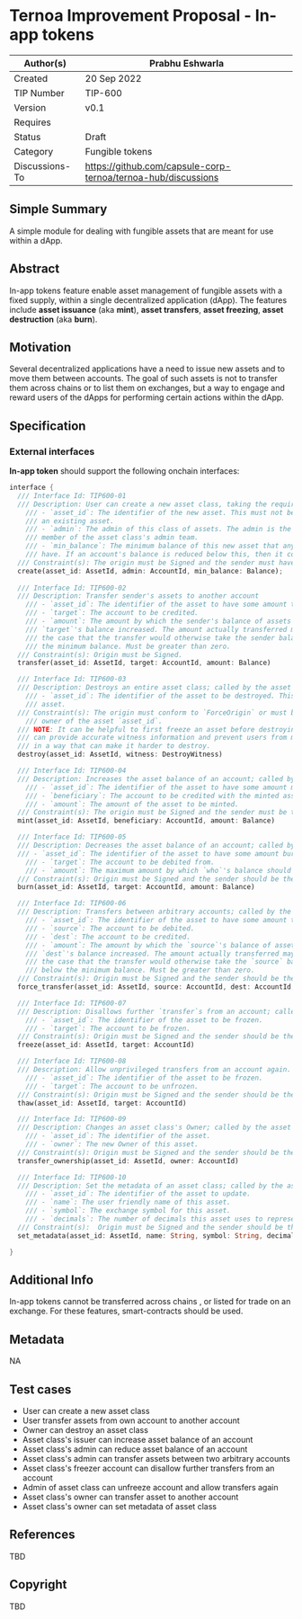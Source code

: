 # Ternoa Improvement Proposal - __In-app tokens__

| Author(s)      | Prabhu Eshwarla |
| ----------- | ----------- |
| Created   | 20 Sep 2022       |
| TIP Number   | TIP-600       |
| Version   | v0.1       |
| Requires   |       |
| Status | Draft       |
| Category   | Fungible tokens       |
| Discussions-To   | https://github.com/capsule-corp-ternoa/ternoa-hub/discussions     |


## Simple Summary

A simple module for dealing with fungible assets that are meant for use within a dApp. 

## Abstract

In-app tokens feature enable asset management of fungible assets with a fixed supply, within a single decentralized application (dApp). The features include __asset issuance__ (aka __mint__), __asset transfers__, __asset freezing__, __asset destruction__ (aka __burn__). 

## Motivation

Several decentralized applications have a need to issue new assets and to move them between accounts. The goal of such assets is not to transfer them across chains or to list them on exchanges, but a way to engage and reward users of the dApps for performing certain actions within the dApp.  

## Specification

### External interfaces

__In-app token__ should support the following onchain interfaces:
``` rust
interface {
  /// Interface Id: TIP600-01
  /// Description: User can create a new asset class, taking the required deposit
	/// - `asset_id`: The identifier of the new asset. This must not be currently in use to identify
	/// an existing asset.
	/// - `admin`: The admin of this class of assets. The admin is the initial address of each
	/// member of the asset class's admin team.
	/// - `min_balance`: The minimum balance of this new asset that any single account must
	/// have. If an account's balance is reduced below this, then it collapses to zero.  
  /// Constraint(s): The origin must be Signed and the sender must have sufficient funds free.
  create(asset_id: AssetId, admin: AccountId, min_balance: Balance);
  
  /// Interface Id: TIP600-02
  /// Description: Transfer sender's assets to another account
	/// - `asset_id`: The identifier of the asset to have some amount transferred.
	/// - `target`: The account to be credited.
	/// - `amount`: The amount by which the sender's balance of assets should be reduced and
	/// `target`'s balance increased. The amount actually transferred may be slightly greater in
	/// the case that the transfer would otherwise take the sender balance above zero but below
	/// the minimum balance. Must be greater than zero.  
  /// Constraint(s): Origin must be Signed.
  transfer(asset_id: AssetId, target: AccountId, amount: Balance)

  /// Interface Id: TIP600-03
  /// Description: Destroys an entire asset class; called by the asset class's Owner
    /// - `asset_id`: The identifier of the asset to be destroyed. This must identify an existing
	/// asset.  
  /// Constraint(s): The origin must conform to `ForceOrigin` or must be Signed and the sender must be the
    /// owner of the asset `asset_id`.
  /// NOTE: It can be helpful to first freeze an asset before destroying it so that you
  /// can provide accurate witness information and prevent users from manipulating state
  /// in a way that can make it harder to destroy.
  destroy(asset_id: AssetId, witness: DestroyWitness)

  /// Interface Id: TIP600-04
  /// Description: Increases the asset balance of an account; called by the asset class's Issuer.
	/// - `asset_id`: The identifier of the asset to have some amount minted.
	/// - `beneficiary`: The account to be credited with the minted assets.
	/// - `amount`: The amount of the asset to be minted.  
  /// Constraint(s): The origin must be Signed and the sender must be the Issuer of the asset `id`.
  mint(asset_id: AssetId, beneficiary: AccountId, amount: Balance)

  /// Interface Id: TIP600-05
  /// Description: Decreases the asset balance of an account; called by the asset class's Admin
  /// - `asset_id`: The identifier of the asset to have some amount burned.
	/// - `target`: The account to be debited from.
	/// - `amount`: The maximum amount by which `who`'s balance should be reduced.
  /// Constraint(s): Origin must be Signed and the sender should be the Manager of the asset `id`.
  burn(asset_id: AssetId, target: AccountId, amount: Balance)  

  /// Interface Id: TIP600-06
  /// Description: Transfers between arbitrary accounts; called by the asset class's Admin.
	/// - `asset_id`: The identifier of the asset to have some amount transferred.
	/// - `source`: The account to be debited.
	/// - `dest`: The account to be credited.
	/// - `amount`: The amount by which the `source`'s balance of assets should be reduced and
	/// `dest`'s balance increased. The amount actually transferred may be slightly greater in
	/// the case that the transfer would otherwise take the `source` balance above zero but
	/// below the minimum balance. Must be greater than zero.  
  /// Constraint(s): Origin must be Signed and the sender should be the Admin of the asset `id`.
  force_transfer(asset_id: AssetId, source: AccountId, dest: AccountId, amount: Balance)  

  /// Interface Id: TIP600-07
  /// Description: Disallows further `transfer`s from an account; called by the asset class's Freezer account.
	/// - `asset_id`: The identifier of the asset to be frozen.
	/// - `target`: The account to be frozen.  
  /// Constraint(s): Origin must be Signed and the sender should be the Freezer of the asset `id`.
  freeze(asset_id: AssetId, target: AccountId)  

  /// Interface Id: TIP600-08
  /// Description: Allow unprivileged transfers from an account again.
	/// - `asset_id`: The identifier of the asset to be frozen.
	/// - `target`: The account to be unfrozen.  
  /// Constraint(s): Origin must be Signed and the sender should be the Admin of the asset `id`.
  thaw(asset_id: AssetId, target: AccountId)  

  /// Interface Id: TIP600-09
  /// Description: Changes an asset class's Owner; called by the asset class's Owner.
	/// - `asset_id`: The identifier of the asset.
	/// - `owner`: The new Owner of this asset.  
  /// Constraint(s): Origin must be Signed and the sender should be the Owner of the asset `id`.
  transfer_ownership(asset_id: AssetId, owner: AccountId)  

  /// Interface Id: TIP600-10
  /// Description: Set the metadata of an asset class; called by the asset class's Owner.
	/// - `asset_id`: The identifier of the asset to update.
	/// - `name`: The user friendly name of this asset.
	/// - `symbol`: The exchange symbol for this asset.
	/// - `decimals`: The number of decimals this asset uses to represent one unit.  
  /// Constraint(s):  Origin must be Signed and the sender should be the Owner of the asset `id`.
  set_metadata(asset_id: AssetId, name: String, symbol: String, decimals: u8)  

}

```

## Additional Info

In-app tokens cannot be transferred across chains , or listed for trade on an exchange. For these features, smart-contracts should be used.

## Metadata

NA

## Test cases

* User can create a new asset class
* User transfer assets from own account to another account
* Owner can destroy an asset class
* Asset class's issuer can increase asset balance of an account
* Asset class's admin can reduce asset balance of an account
* Asset class's admin can transfer assets between two arbitrary accounts
* Asset class's freezer account can disallow further transfers from an account
* Admin of asset class can unfreeze account and allow transfers again
* Asset class's owner can transfer asset to another account
* Asset class's owner can set metadata of asset class
 
## References
TBD

## Copyright
TBD